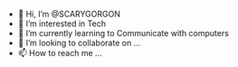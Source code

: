 - 👋 Hi, I’m @SCARYGORGON
- 👀 I’m interested in Tech
- 🌱 I’m currently learning to Communicate with computers
- 💞️ I’m looking to collaborate on ...
- 📫 How to reach me ...

<!---
SCARYGORGON/SCARYGORGON is a ✨ special ✨ repository because its `README.md` (this file) appears on your GitHub profile.
You can click the Preview link to take a look at your changes.
--->
